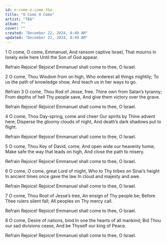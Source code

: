 ```yaml
---
id: o-come-o-come-tba
title: "O Come O Come"
artist: "TBA"
album: ""
cover: ""
created: "December 22, 2024, 8:49 AM"
updated: "December 22, 2024, 8:49 AM"
---
```


1 O come, O come, Emmanuel, And ransom captive Israel,
That mourns in lonely exile here
Until the Son of God appear.

Refrain
Rejoice! Rejoice!
Emmanuel shall come to thee, O Israel.

2 O come, Thou Wisdom from on high,
Who orderest all things mightily; To us the path of knowledge show, 
And teach us in her ways to go.

Refrain
3 O come, Thou Rod of Jesse,
free.
Thine own from Satan’s
tyranny;
From depths of hell Thy people
save,
And give them victory over the grave.

Refrain
Rejoice! Rejoice!
Emmanuel shall come to thee, O Israel.

4 O come, Thou Day-spring, come and cheer
Our spirits by Thine advent
here;
Disperse the gloomy
clouds of night,
And death’s dark shadows
put to flight.

Refrain
Rejoice! Rejoice!
Emmanuel shall come to thee, O Israel.

5 O come, Thou Key of David,
come,
And open wide our heavenly
home;
Make safe the way that leads on high,
And close the path to misery.

Refrain
Rejoice! Rejoice!
Emmanuel shall come to thee, O Israel.

6 O come, O come, great Lord of might,
Who to Thy tribes on Sinai’s
height
In ancient times once gave the law
In cloud and majesty and awe.

Refrain
Rejoice! Rejoice!
Emmanuel shall come to thee, O Israel.

7 O come, Thou Root of Jesse’s
tree,
An ensign of Thy people
be;
Before Thee rulers silent
fall;
All peoples on Thy mercy
call.

Refrain
Rejoice! Rejoice!
Emmanuel shall come to thee, O Israel.

8 O come, Desire of nations,
bind
In one the hearts of all mankind;
Bid Thou our sad divisions
cease,
And be Thyself our king of Peace.

Refrain
Rejoice! Rejoice!
Emmanuel shall come to thee, O Israel.